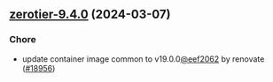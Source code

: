 

## [zerotier-9.4.0](https://github.com/truecharts/charts/compare/zerotier-9.3.0...zerotier-9.4.0) (2024-03-07)

### Chore



- update container image common to v19.0.0[@eef2062](https://github.com/eef2062) by renovate ([#18956](https://github.com/truecharts/charts/issues/18956))